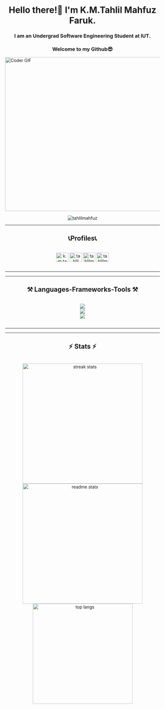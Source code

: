 <h1 align="center">Hello there!👋 I'm K.M.Tahlil Mahfuz Faruk.</h1>
<h3 align="center">I am an Undergrad Software Engineering Student at IUT.</h3>
<p><h3 align="center">Welcome to my Github😎</h3></p>

<img alt="Coder GIF" height=500 width=1050 src="https://cdn.dribbble.com/users/730703/screenshots/6581243/avento.gif" />
<br>



<p align="center"> <img src="https://komarev.com/ghpvc/?username=tahlilmahfuz&label=Profile%20views&color=0e75b6&style=flat" alt="tahlilmahfuz" /> </p>
<hr/>

<h2 align="center">📞Profiles📞</h2>
<br/>
<div align="center">
    <a href="https://www.linkedin.com/in/tahlil-2b5617301/" target="blank"><img align="center" src="https://raw.githubusercontent.com/rahuldkjain/github-profile-readme-generator/master/src/images/icons/Social/linked-in-alt.svg" alt="k.m.tahlil mahfuz faruk" height="30" width="40" /></a>
<a href="https://fb.com/tahlil mahfuz faiyaz" target="blank"><img align="center" src="https://raw.githubusercontent.com/rahuldkjain/github-profile-readme-generator/master/src/images/icons/Social/facebook.svg" alt="tahlil mahfuz faiyaz" height="30" width="40" /></a>
<a href="https://codeforces.com/profile/TahlilMahfuz" target="blank"><img align="center" src="https://raw.githubusercontent.com/rahuldkjain/github-profile-readme-generator/master/src/images/icons/Social/codeforces.svg" alt="tahlilmahfuz" height="30" width="40" /></a>
<a href="https://leetcode.com/TahlilMahfuz/" target="blank"><img align="center" src="https://raw.githubusercontent.com/rahuldkjain/github-profile-readme-generator/master/src/images/icons/Social/leet-code.svg" alt="tahlilmahfuz" height="30" width="40" /></a>

</div>

<br/>
<hr/>

<hr/>
 
<h2 align="center">⚒️ Languages-Frameworks-Tools ⚒️</h2>
<br/>
<div align="center">
    <img src="https://skillicons.dev/icons?i=dotnet,tensorflow,pytorch,nodejs,react,spring,jest,nextjs,express,git" /><br>
    <img src="https://skillicons.dev/icons?i=postman,github,bitbucket,java,js,python,cpp,c,cs,bootstrap" /><br>
    <img src="https://skillicons.dev/icons?i=html,css,php,bash,git,postgresql,mysql,mongodb,vscode,visualstudio,idea" /><br>
</div>

<br/>
<hr/>

<hr/>

<h2 align="center">⚡ Stats ⚡</h2>
<br>
<div align=center>
  <img width=390 src="https://github-readme-streak-stats-salesp07.vercel.app/?user=tahlilmahfuz&count_private=true&theme=react&border_radius=10" alt="streak stats"/>
  <img width=390 src="https://github-readme-stats-salesp07.vercel.app/api?username=tahlilmahfuz&count_private=true&show_icons=true&theme=react&rank_icon=github&border_radius=10" alt="readme stats" />
  <br/>
  <img width=325 align="center" src="https://github-readme-stats-salesp07.vercel.app/api/top-langs/?username=tahlilmahfuz&hide=HTML&langs_count=8&layout=compact&theme=react&border_radius=10&size_weight=0.5&count_weight=0.5&exclude_repo=github-readme-stats" alt="top langs" />
</div>

<br/><br/>

